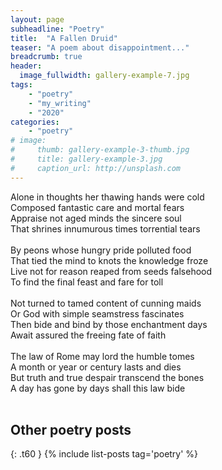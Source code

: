 ```yaml
---
layout: page
subheadline: "Poetry"
title:  "A Fallen Druid"
teaser: "A poem about disappointment..."
breadcrumb: true
header:
  image_fullwidth: gallery-example-7.jpg
tags:
    - "poetry"
    - "my_writing"
    - "2020"
categories:
    - "poetry"
# image:
#     thumb: gallery-example-3-thumb.jpg
#     title: gallery-example-3.jpg
#     caption_url: http://unsplash.com
---
```


Alone in thoughts her thawing hands were cold <br/>
Composed fantastic care and mortal fears <br/>
Appraise not aged minds the sincere soul <br/>
That shrines innumurous times torrential tears   <br/>
<br/>
By peons whose hungry pride polluted food <br/>
That tied the mind to knots the knowledge froze <br/>
Live not for reason reaped from seeds falsehood  <br/>
To find the final feast and fare for toll  <br/>
<br/>
Not turned to tamed content of cunning maids <br/>
Or God with simple seamstress fascinates <br/>
Then bide and bind by those enchantment days <br/>
Await assured the freeing fate of faith  <br/>
<br/>
The law of Rome may lord the humble tomes <br/>
A month or year or century lasts and dies <br/>
But truth and true despair transcend the bones <br/>
A day has gone by days shall this law bide <br/>
<br/>

## Other poetry posts
{: .t60 }
{% include list-posts tag='poetry' %}